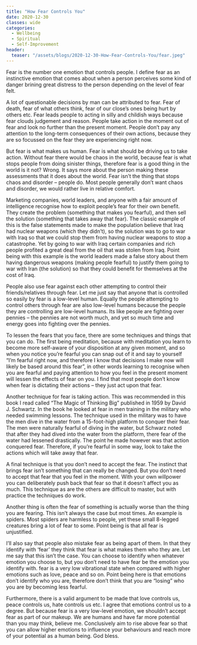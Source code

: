 ```yaml
---
title: "How Fear Controls You"
date: 2020-12-30
classes: wide
categories:
  - Wellbeing
  - Spiritual
  - Self-Improvement
header:
  teaser: "/assets/blogs/2020-12-30-How-Fear-Controls-You/fear.jpeg"
--- 
```


Fear is the number one emotion that controls people. I define fear as an instinctive emotion that comes about when a person perceives some kind of danger brining great distress to the person depending on the level of fear felt. 

A lot of questionable decisions by man can be attributed to fear. Fear of death, fear of what others think, fear of our close’s ones being hurt by others etc. Fear leads people to acting in silly and childish ways because fear clouds judgement and reason. People take action in the moment out of fear and look no further than the present moment. People don’t pay any attention to the long-term consequences of their own actions, because they are so focussed on the fear they are experiencing right now. 

But fear is what makes us human. Fear is what should be driving us to take action. Without fear there would be chaos in the world, because fear is what stops people from doing sinister things, therefore fear is a good thing in the world is it not? Wrong. It says more about the person making these assessments that it does about the world. Fear isn’t the thing that stops chaos and disorder – people do. Most people generally don’t want chaos and disorder, we would rather live in relative comfort. 

Marketing companies, world leaders, and anyone with a fair amount of intelligence recognise how to exploit people’s fear for their own benefit. They create the problem (something that makes you fearful), and then sell the solution (something that takes away that fear). The classic example of this is the false statements made to make the population believe that Iraq had nuclear weapons (which they didn’t), so the solution was to go to war with Iraq so that we could stop them from having nuclear weapons to stop a catastrophe. Yet by going to war with Iraq certain companies and rich people profited a great deal from the oil that was stolen from Iraq. Point being with this example is the world leaders made a false story about them having dangerous weapons (making people fearful) to justify them going to war with Iran (the solution) so that they could benefit for themselves at the cost of Iraq.  

People also use fear against each other attempting to control their friends/relatives through fear. Let me just say that anyone that is controlled so easily by fear is a low-level human. Equally the people attempting to control others through fear are also low-level humans because the people they are controlling are low-level humans. Its like people are fighting over pennies – the pennies are not worth much, and yet so much time and energy goes into fighting over the pennies. 

To lessen the fears that you face, there are some techniques and things that you can do. The first being meditation, because with meditation you learn to become more self-aware of your disposition at any given moment, and so when you notice you’re fearful you can snap out of it and say to yourself “I’m fearful right now, and therefore I know that decisions I make now will likely be based around this fear”, in other words learning to recognise when you are fearful and paying attention to how you feel in the present moment will lessen the effects of fear on you. I find that most people don’t know when fear is dictating their actions – they just act upon that fear. 

Another technique for fear is taking action. This was recommended in this book I read called “The Magic of Thinking Big” published in 1959 by David J. Schwartz. In the book he looked at fear in men training in the military who needed swimming lessons. The technique used in the military was to have the men dive in the water from a 15-foot-high platform to conquer their fear. The men were naturally fearful of diving in the water, but Schwarz noted that after they had dived into the water from the platform, there fear of the water had lessened drastically. The point he made however was that action conquered fear. Therefore, if you’re fearful in some way, look to take the actions which will take away that fear.  

A final technique is that you don’t need to accept the fear. The instinct that brings fear isn’t something that can really be changed. But you don’t need to accept that fear that you feel in the moment. With your own willpower you can deliberately push back that fear so that it doesn’t affect you as much. This technique as are the others are difficult to master, but with practice the techniques do work.

Another thing is often the fear of something is actually worse than the thing you are fearing. This isn’t always the case but most times. An example is spiders. Most spiders are harmless to people, yet these small 8-legged creatures bring a lot of fear to some. Point being is that all fear is unjustified. 

I’ll also say that people also mistake fear as being apart of them. In that they identify with ‘fear’ they think that fear is what makes them who they are. Let me say that this isn’t the case. You can choose to identify when whatever emotion you choose to, but you don’t need to have fear be the emotion you identify with. fear is a very low vibrational state when compared with higher emotions such as love, peace and so on. Point being here is that emotions don’t identify who you are, therefore don’t think that you are “losing” who you are by becoming less fearful.

Furthermore, there is a valid argument to be made that love controls us, peace controls us, hate controls us etc. I agree that emotions control us to a degree. But because fear is a very low-level emotion, we shouldn’t accept fear as part of our makeup. We are humans and have far more potential than you may think, believe me. 
Conclusively aim to rise above fear so that you can allow higher emotions to influence your behaviours and reach more of your potential as a human being. God bless. 
